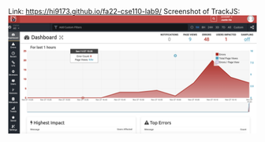 Link: https://hi9173.github.io/fa22-cse110-lab9/
Screenshot of TrackJS:
![image Info](TestJS.png "Screenshot of TrackJS")
